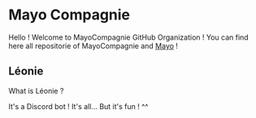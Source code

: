 # Mayo Compagnie
Hello ! Welcome to MayoCompagnie GitHub Organization ! You can find here all repositorie of MayoCompagnie and [Mayo](https://github.com/mayo56) !
## Léonie
What is Léonie ?

It's a Discord bot ! It's all... But it's fun ! ^^
